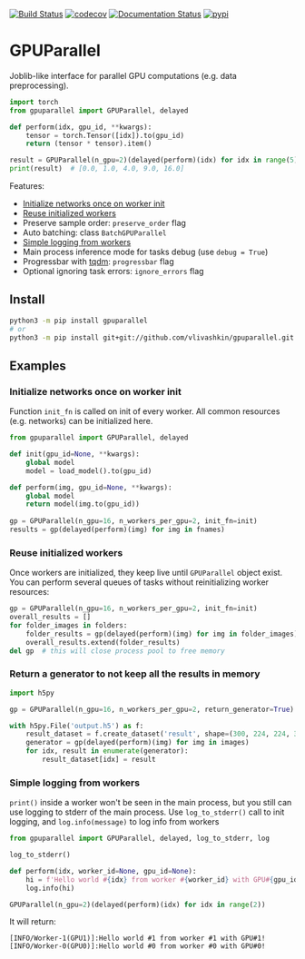 [![Build Status](https://travis-ci.com/vlivashkin/GPUParallel.svg?branch=main)](https://travis-ci.com/vlivashkin/gpuparallel)
[![codecov](https://codecov.io/gh/vlivashkin/GPUParallel/branch/master/graph/badge.svg)](https://codecov.io/gh/vlivashkin/GPUParallel)
[![Documentation Status](https://readthedocs.org/projects/gpuparallel/badge/?version=latest)](https://gpuparallel.readthedocs.io/en/latest/?badge=latest)
[![pypi](https://pypip.in/v/gpuparallel/badge.svg)](https://pypi.python.org/pypi/gpuparallel/)
# GPUParallel
Joblib-like interface for parallel GPU computations (e.g. data preprocessing).

```python
import torch
from gpuparallel import GPUParallel, delayed

def perform(idx, gpu_id, **kwargs):
    tensor = torch.Tensor([idx]).to(gpu_id)
    return (tensor * tensor).item()

result = GPUParallel(n_gpu=2)(delayed(perform)(idx) for idx in range(5))
print(result)  # [0.0, 1.0, 4.0, 9.0, 16.0]
```

Features:
* [Initialize networks once on worker init](#initialize-networks-once-on-worker-init)
* [Reuse initialized workers](#reuse-initialized-workers)
* Preserve sample order: `preserve_order` flag
* Auto batching: class `BatchGPUParallel`
* [Simple logging from workers](#simple-logging-from-workers)
* Main process inference mode for tasks debug (use `debug = True`)
* Progressbar with [tqdm](https://github.com/tqdm/tqdm): `progressbar` flag
* Optional ignoring task errors: `ignore_errors` flag

## Install
```bash
python3 -m pip install gpuparallel
# or
python3 -m pip install git+git://github.com/vlivashkin/gpuparallel.git
```

## Examples
### Initialize networks once on worker init
Function `init_fn` is called on init of every worker. All common resources (e.g. networks) can be initialized here.

```python
from gpuparallel import GPUParallel, delayed

def init(gpu_id=None, **kwargs):
    global model
    model = load_model().to(gpu_id)

def perform(img, gpu_id=None, **kwargs):
    global model
    return model(img.to(gpu_id))
    
gp = GPUParallel(n_gpu=16, n_workers_per_gpu=2, init_fn=init)
results = gp(delayed(perform)(img) for img in fnames)
```

### Reuse initialized workers
Once workers are initialized, they keep live until `GPUParallel` object exist.
You can perform several queues of tasks without reinitializing worker resources:

```python
gp = GPUParallel(n_gpu=16, n_workers_per_gpu=2, init_fn=init)
overall_results = []
for folder_images in folders:
    folder_results = gp(delayed(perform)(img) for img in folder_images)
    overall_results.extend(folder_results)
del gp  # this will close process pool to free memory
```

### Return a generator to not keep all the results in memory

```python
import h5py

gp = GPUParallel(n_gpu=16, n_workers_per_gpu=2, return_generator=True)

with h5py.File('output.h5') as f:
    result_dataset = f.create_dataset('result', shape=(300, 224, 224, 3))
    generator = gp(delayed(perform)(img) for img in images)
    for idx, result in enumerate(generator):
        result_dataset[idx] = result
```

### Simple logging from workers
`print()` inside a worker won't be seen in the main process, but you still can use logging to stderr of the main process.
Use `log_to_stderr()` call to init logging, and `log.info(message)` to log info from workers
```python
from gpuparallel import GPUParallel, delayed, log_to_stderr, log

log_to_stderr()

def perform(idx, worker_id=None, gpu_id=None):
    hi = f'Hello world #{idx} from worker #{worker_id} with GPU#{gpu_id}!'
    log.info(hi)

GPUParallel(n_gpu=2)(delayed(perform)(idx) for idx in range(2))
```
It will return:
```
[INFO/Worker-1(GPU1)]:Hello world #1 from worker #1 with GPU#1!
[INFO/Worker-0(GPU0)]:Hello world #0 from worker #0 with GPU#0!
```
